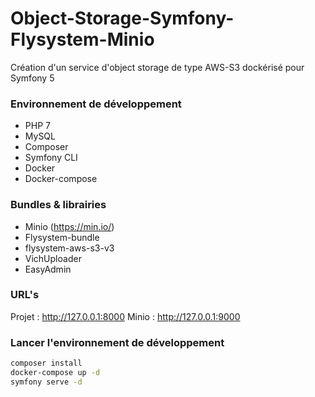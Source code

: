 # Object-Storage-Symfony-Flysystem-Minio
Création d'un service d'object storage de type AWS-S3 dockérisé pour Symfony 5

### Environnement de développement
* PHP 7
* MySQL
* Composer
* Symfony CLI
* Docker
* Docker-compose

### Bundles & librairies
* Minio (https://min.io/)
* Flysystem-bundle
* flysystem-aws-s3-v3
* VichUploader
* EasyAdmin

### URL's
Projet : http://127.0.0.1:8000
Minio : http://127.0.0.1:9000

### Lancer l'environnement de développement
```bash
composer install
docker-compose up -d
symfony serve -d
```
